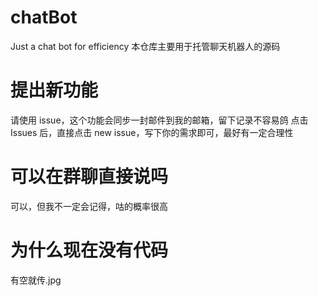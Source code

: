 # chatBot
Just a chat bot for efficiency
本仓库主要用于托管聊天机器人的源码

# 提出新功能
请使用 issue，这个功能会同步一封邮件到我的邮箱，留下记录不容易鸽
点击 Issues 后，直接点击 new issue，写下你的需求即可，最好有一定合理性

# 可以在群聊直接说吗
可以，但我不一定会记得，咕的概率很高

# 为什么现在没有代码
有空就传.jpg

